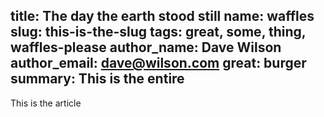 title: The day the earth stood still
name: waffles
slug: this-is-the-slug
tags: great, some, thing, waffles-please
author_name: Dave Wilson
author_email: dave@wilson.com
great: burger
summary: This is the entire
---

This is the article
